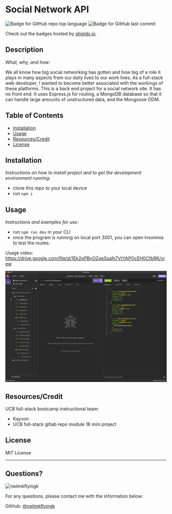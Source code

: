 # Social Network API

  ![Badge for GitHub repo top language](https://img.shields.io/github/languages/top/neilmkflyingk/snake-eater?style=flat&logo=appveyor) ![Badge for GitHub last commit](https://img.shields.io/github/last-commit/neilmkflyingk/snake-eater?style=flat&logo=appveyor)
  
  Check out the badges hosted by [shields.io](https://shields.io/).
  
  
  ## Description 
  
  *What, why, and how:* 
  
  We all know how big social networking has gotten and how big of a role it plays in many aspects from our daily lives to our work lives. As a full-stack web developer, I wanted to become better associated with the workings of these platforms. This is a back end project for a social network site. It has no front end. It uses Express.js for routing, a MongoDB database so that it can handle large amounts of unstructured data, and the Mongoose ODM.

  ## Table of Contents
  * [Installation](#installation)
  * [Usage](#usage)
  * [Resources/Credit](#resourcescredit)
  * [License](#license)
  
  ## Installation
  
  *Instructions on how to install project and to get the development environment running:*
  
  - clone this repo to your local device
  - run `npm i`
  
  
  ## Usage 
  
  *Instructions and examples for use:*
  
  - run `npm run dev` in your CLI
  - once the program is running on local port 3001, you can open insomnia to test the routes.

  Usage video: https://drive.google.com/file/d/1Ek2oPBvOZqeSsalh7VtYAPOcEH0CfbRK/view  

  ![Screenshot](Assets/ScreenShot.png)

  ## Resources/Credit
  UCB full-stack bootcamp instructional team:
  - Kayvon
  - UCB full-stack gitlab repo module 18 mini project
  
  ## License
  
  MIT License
  
  ---
  
  ## Questions?

  <img src="https://avatars.githubusercontent.com/u/126199320?v=4" alt="neilmkflyingk" width="40%" />
  
  For any questions, please contact me with the information below:
 
  GitHub: [@neilmkflyingk](https://api.github.com/users/neilmkflyingk)
  
